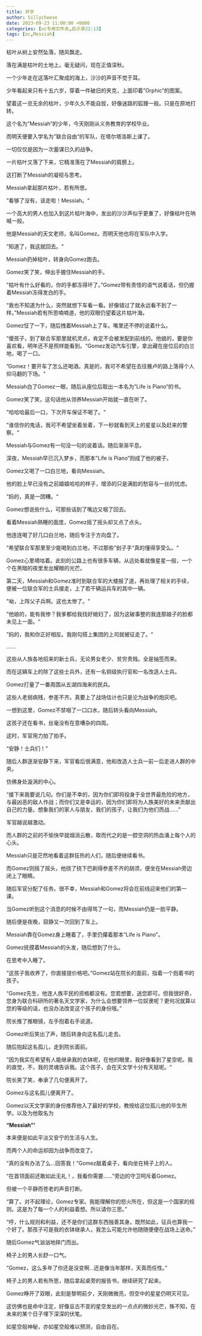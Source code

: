 ```yaml
---
title: 开学
author: Sillycheese
date: 2023-09-23 11:00:00 +0800
categories: [oc专用文件夹,启示录22:13]
tags: [oc,Messiah] 
---
```


<script src="https://cdn.jsdelivr.net/npm/vconsole/dist/vconsole.min.js"></script>
<link rel="stylesheet" href="https://cdn.jsdelivr.net/npm/aplayer@1.10.1/dist/APlayer.min.css">
<script src="https://cdn.jsdelivr.net/npm/hls.js/dist/hls.min.js"></script>
<script src="https://cdn.jsdelivr.net/npm/aplayer@1.10.1/dist/APlayer.min.js"></script>
<script src="https://cdn.jsdelivr.net/npm/color-thief-don@2.0.2/src/color-thief.js"></script>
<script src="https://cdn.jsdelivr.net/npm/meting@2.0.1/dist/Meting.min.js"></script>
<meting-js server="netease" type="album" id="165025242" ></meting-js>	

枯叶从树上安然坠落，随风飘走。

落在满是枯叶的土地上。毫无疑问，现在正值深秋。

一个少年走在这落叶汇聚成的海上，沙沙的声音不觉于耳。

少年看起来只有十五六岁，穿着一件破旧的夹克，上面印着”Orphic“的图案。

望着这一览无余的枯叶，少年久久不能自拔，好像迷路的狐狸一般。只是在原地打转。

这个名为”Messiah“的少年，今天刚刚从义务教育的学校毕业。

而明天便要入学名为”联合自由“的军队，在塔尔塔洛斯上课了。

一切仅仅是因为一次蓄谋已久的战争。

一片枯叶又落了下来，它精准落在了Messiah的肩膀上。

这打断了Messiah的凝视与思考。

Messiah拿起那片枯叶，若有所思。

”看够了没有，该走啦！Messiah。“

一个高大的男人也加入到这片枯叶海中，发出的沙沙声似乎更重了，好像枯叶在呐喊一般。

他是Messiah的天文老师，名叫Gomez。而明天他也将在军队中入学。

”知道了，我这就回去。“

Messiah扔掉枯叶，转身向Gomez跑去。

Gomez笑了笑，伸出手握住Messiah的手。

”枯叶有什么好看的，你的手都冻得坏了。”Gomez带有责怪的语气说着话，但仍握着Messiah冻得发白的手。

“我也不知道为什么，突然就想下车看一看。好像错过了就永远看不到了一样。”Messiah若有所思喃喃道，他的双眼仍望着这片枯叶海。

Gomez怔了一下，随后拽着Messiah上了车。嘴里还不停的说着什么。

”傻孩子，到了联合军那里就机灵点，肯定不会被发配到前线的。他娘的，要是你喜欢看，明年还不是照样能看到。“Gomez发动汽车引擎，拿出藏在座位后的白兰地，喝了一口。

”Gomez！要开车了怎么还喝酒。真是的，我可不希望在去往雅卢的路上落得个人仰马翻的下场。“

Messiah白了Gomez一眼，随后从座位后取出一本名为”Life is Piano“的书。

Gomez笑了笑，这句话他从领养Messiah开始就一直在听了。

”哈哈哈最后一口，下次开车保证不喝了。“

”谁信你的鬼话，我可不希望坐着坐着，下一秒就看到天上的星星以及赶来的警察。“

Messiah与Gomez有一句没一句的说着话。随后渐渐平息。

深夜，Messiah早已沉入梦乡，而那本”Life is Piano“则成了他的被子。

Gomez又喝了一口白兰地，看向Messiah。

他的脸上早已没有之前嬉嬉哈哈的样子，增添的只是满脸的愁容与一丝的忧虑。

”妈的，真是一团糟。“

Gomez想说些什么，可那些话到了嘴边又咽了回去。

看着Messiah熟睡的面庞，Gomez摇了摇头却又点了点头。

他连连喝了好几口白兰地，随后专注于方向盘了。

”希望联合军那里至少能喝到白兰地，不过那些”刽子手“真的懂得享受么。“

Gomez心里嘀咕着。此刻的公路上也有很多车辆，从远处看就像星星一般，一个个在黑暗的夜里发出耀眼的光芒。



第二天，Messiah和Gomez准时到联合军的大楼报了道，再处理了相关的手续，便被一位联合军的士兵接走，上了若干辆运兵车的其中一辆。

"呦，上阵父子兵啊。这也太惨了。"

”他娘的，能有我惨？我爹都给我找好媳妇了，因为这破事整的我连那娘子的脸都未见上一面。“

”妈的，我和你正好相反。我刚勾搭上集团的上司就被征走了。“

......

这些从人族各地招来的新士兵，无论男女老少、贫穷贵贱。全是抽签而来。

而在这辆车上的除了这些士兵外，还有一名铜级执行官和一名改造人士兵。

Gomez打量了一番周围从五湖四海来的民兵。

这些人老弱病残，参差不齐。真要上了战场估计也只是沦为战争的炮灰吧。

一想到这里，Gomez不禁咽了一口口水，随后转头看向Messiah。

这孩子还在看书，丝毫没有在意嘈杂的四周。

这时，军官用力拍了拍手。

“安静！士兵们！”

随后人群逐渐安静下来，军官看后很满意，他和改造人士兵一前一后走进人群的中央。

仿佛身处漩涡的中心。

“接下来我要说几句。你们是不幸的，因为你们即将投身于全世界最危险的地方，与最凶恶的敌人作战；而你们又是幸运的，因为你们即将为人族美好的未来贡献出自己的力量。想象我们的家人与朋友，我们的孩子，让我们为他们而战......”

军官越说越激动。

而人群的之前的不愉快早就烟消云散，取而代之的是一腔空洞的热血涌上每个人的心头。

Messiah只是茫然地看着这群狂热的人们，随后便继续看书。

而Gomez则摇了摇头，他挠了挠下巴剃得参差不齐的胡须，便坐在Messiah旁边闭上了眼睛。

随后军官分配了任务。很不幸，Messiah和Gomez将会在前线迎来他们的第一课。

当Gomez听到这个消息的时候不由得骂了一句，而Messiah仍是一脸平静。

随后便是夜晚，寂静又一次回到了车上。

Messiah靠在Gomez身上睡着了，手里仍攥着那本“Life is Piano”。

Gomez抚摸着Messiah的头发，随后想到了什么。

在思考中入睡了。



“这孩子我收养了，你直接提价格吧。”Gomez站在院长的面前，指着一个抱着书的孩子。

“Gomez先生，他连人族平民的资格都没有。您若想要，送您即可。但我很好奇，您身为联合科研所的著名天文学家，为什么会想要领养一位奴隶呢？更何况就算以您的等级的话，也没办法改变这个孩子的身份哦。”

院长推了推眼镜，左手抱着右手说道。

Gomez听后笑出了声，随后转身向这名孤儿走去。

随后抱起这名孤儿，走到院长面前。

”因为我实在希望有人能继承我的衣钵呢，在他的眼里，我好像看到了星空呢。我的直觉，不，我的灵魂告诉我。这个孩子，会在天文学十分有天赋呢。“

院长笑了笑，奉承了几句便离开了。

Gomez与这名孤儿便离开了。

Gomez以天文学家的身份推荐他入了最好的学校，教授给这位孤儿他的毕生所学。以及为他取名为

**“Messiah”‘**

本来便是如此平淡又安宁的生活与人生。

而两个人的命运却因为战争而改变了。

“真的没有办法了么...回答我！”Gomez敲着桌子，看向坐在椅子上的人。

“在首领面前还敢如此无礼！，我看你需要......”旁边的守卫呵斥着Gomez。

但被一个平静而苍老的声音打断。

“算了。对不起理论，Gomez专家。我能理解你的怒火所在，但这是一个国家的规则。这是为了每一个人的利益着想。所以请你三思。”

“哼，什么规则和利益，还不是你们这群东西独善其身。既然如此，征兵也算我一个好了。那孩子可是我的衣钵继承人，我怎么可能允许他随随便便在战场上送命。”

随后Gomez气汹汹地摔门而出。

椅子上的男人长舒一口气。

“Gomez，这么多年了你还是没变啊...还是像当年那样，天真而任性。”

椅子上的男人若有所思，随后拿起桌旁的报告书，继续研究了起来。



Gomez睁开了双眼，此刻是黎明前夕，天刚微微亮，但空中的星星仍明灭可见。

这仿佛也是命中注定，好像亘古不变的星空发出的一点点的微妙光芒，殊不知，在未来的某个日子埋下深深的伏笔。

如星空般神秘，亦如星空般难以预测，自由自在。





